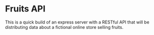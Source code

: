 # Fruits API

This is a quick build of an express server with a RESTful API that will be distributing data about a fictional online store selling fruits.
